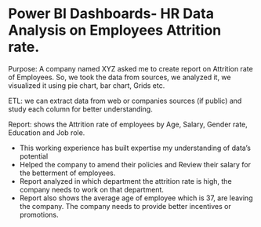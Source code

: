 # Power BI Dashboards- HR Data Analysis on Employees Attrition rate.

Purpose: A company named XYZ asked me to create report on Attrition rate of Employees. So, we took the data from sources, we analyzed it, we visualized it using pie chart, bar chart, Grids etc.

ETL:  we can extract data from web or companies sources (if public) and study each column for better understanding.

Report: shows the Attrition rate of employees by Age, Salary, Gender rate, Education and Job role.

* This working experience has built expertise my understanding of data’s potential 
* Helped the company to amend their policies and Review their salary for the betterment of employees.
* Report analyzed in which department the attrition rate is high, the company needs to work on that department.
* Report also shows the average age of employee which is 37, are leaving the company. The company needs to provide better incentives or promotions.
  
